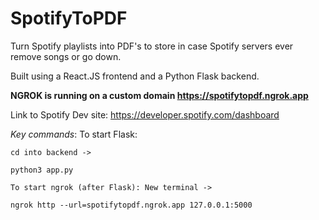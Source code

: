# SpotifyToPDF
Turn Spotify playlists into PDF's to store in case Spotify servers ever remove songs or go down.

Built using a React.JS frontend and a Python Flask backend.

**NGROK is running on a custom domain https://spotifytopdf.ngrok.app**

Link to Spotify Dev site: https://developer.spotify.com/dashboard

*Key commands*:
    To start Flask: 
    
    cd into backend -> 
    
    python3 app.py

    To start ngrok (after Flask): New terminal -> 
    
    ngrok http --url=spotifytopdf.ngrok.app 127.0.0.1:5000
